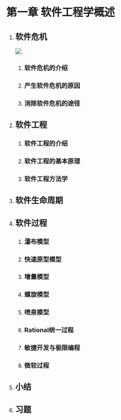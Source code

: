 # 第一章 软件工程学概述

1. ## 软件危机

   ![](https://github.com/WhiteCrow5/The-Study-of-Software-Engineering/blob/master/img/A%E7%9A%84%E6%89%87%E5%87%BA.png)

   1. ### 软件危机的介绍

   2. ### 产生软件危机的原因

   3. ### 消除软件危机的途径

2. ## 软件工程

   1. ### 软件工程的介绍

   2. ### 软件工程的基本原理

   3. ### 软件工程方法学

3. ## 软件生命周期

4. ## 软件过程

   1. ### 瀑布模型

   2. ### 快速原型模型

   3. ### 增量模型

   4. ### 螺旋模型

   5. ### 喷泉模型

   6. ### Rational统一过程

   7. ### 敏捷开发与极限编程

   8. ### 微软过程

5. ## 小结

6. ## 习题

